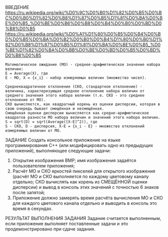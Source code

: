 ВВЕДЕНИЕ
	https://ru.wikipedia.org/wiki/%D0%9C%D0%B0%D1%82%D0%B5%D0%BC%D0%B0%D1%82%D0%B8%D1%87%D0%B5%D1%81%D0%BA%D0%BE%D0%B5_%D0%BE%D0%B6%D0%B8%D0%B4%D0%B0%D0%BD%D0%B8%D0%B5
	https://ru.wikipedia.org/wiki/%D0%A1%D1%80%D0%B5%D0%B4%D0%BD%D0%B5%D0%BA%D0%B2%D0%B0%D0%B4%D1%80%D0%B0%D1%82%D0%B8%D1%87%D0%B5%D1%81%D0%BA%D0%BE%D0%B5_%D0%BE%D1%82%D0%BA%D0%BB%D0%BE%D0%BD%D0%B5%D0%BD%D0%B8%D0%B5
	
	Математическое ожидание (МО) - среднее-арифметическое значение набора величин:
	E = Average(X), где
	E - МО, X = {x_i} - набор измеряемых величин (множество чисел).
	
	Среднеквадратичное отклонение (СКО, стандартное отклонение) - величина, характеризующая среднее отклонение набора величин от среднего значения этого набора величин (т.е. СКО - это среднее отклонение от МО).
	СКО вычисляется, как квадратный корень из оценки дисперсии, которая в свою очередь бывает смещённая и несмещённая.
	Смещённая оценки дисперсии вычисляется как средне-арифметическое квадратов разности МО набора величин и значений этого набора величин.
	S = sqrt(D) = sqrt(Average([X-E]^2)), где
	S - СКО, D - дисперсия, X-E = {x_i - E} - множество отклонений измеряемых величин от МО.
		
ЗАДАНИЕ
	Создать консольное приложение на языке программирования C++ (или модифицировать одно из предыдущих приложений), выполняющее следующие задачи:
1. Открытие изображения BMP; имя изображения задаётся пользователем приложения;
2. Расчёт МО и СКО яркостей пикселей для открытого изображения (расчёт МО и СКО выполняется по каждому цветовому каналу отдельно; СКО вычислять как корень из СМЕЩЁННОЙ оценки дисперсии) и вывод в консоль этих значений с точностью 6 знаков после запятой;
3. Приложение должно замерять время расчёта вычисления МО и СКО для каждого цветового канала отдельно и выводить в консоль это время в секундах.

РЕЗУЛЬТАТ ВЫПОЛНЕНИЯ ЗАДАНИЯ
	Задание считается выполненным, если приложение выполняет поставленные задачи и это продемонстрировано при сдаче задания.
